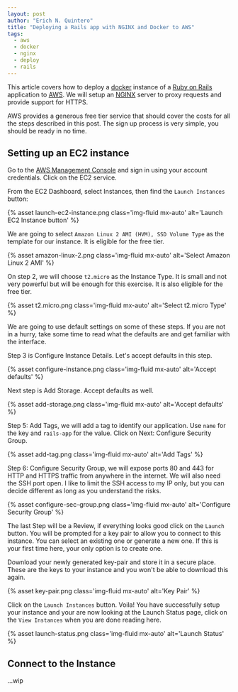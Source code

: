 ```yaml
---
layout: post
author: "Erich N. Quintero"
title: "Deploying a Rails app with NGINX and Docker to AWS"
tags:
  - aws
  - docker
  - nginx 
  - deploy
  - rails
---
```


This article covers how to deploy a [docker](https://www.docker.com/) 
instance of a [Ruby on Rails](https://rubyonrails.org/) application to 
[AWS](https://aws.amazon.com/). We will setup an [NGINX](https://nginx.org/) 
server to proxy requests and provide support for HTTPS.

AWS provides a generous free tier service that should cover the costs for all
the steps described in this post. The sign up process is very simple, you should
be ready in no time.

## Setting up an EC2 instance

Go to the [AWS Management Console](https://aws.amazon.com/console/) and sign in
using your account credentials. Click on the EC2 service.

From the EC2 Dashboard, select Instances, then find the `Launch Instances`
button:

{% asset launch-ec2-instance.png class='img-fluid mx-auto' 
alt='Launch EC2 Instance button' %}

We are going to select `Amazon Linux 2 AMI (HVM), SSD Volume Type` as the 
template for our instance. It is eligible for the free tier.

{% asset amazon-linux-2.png class='img-fluid mx-auto' 
alt='Select Amazon Linux 2 AMI' %}

On step 2, we will choose `t2.micro` as the Instance Type. It is small and not
very powerful but will be enough for this exercise. It is also eligible for the
free tier.

{% asset t2.micro.png class='img-fluid mx-auto' alt='Select t2.micro Type' %}

We are going to use default settings on some of these steps. If you are not in 
a hurry, take some time to read what the defaults are and get familiar with 
the interface.

Step 3 is Configure Instance Details. Let's accept defaults in this step.

{% asset configure-instance.png class='img-fluid mx-auto' alt='Accept defaults' %}

Next step is Add Storage. Accept defaults as well.

{% asset add-storage.png class='img-fluid mx-auto' alt='Accept defaults' %}

Step 5: Add Tags, we will add a tag to identify our application. Use `name` for
the key and `rails-app` for the value. Click on Next: Configure Security Group.

{% asset add-tag.png class='img-fluid mx-auto' alt='Add Tags' %}

Step 6: Configure Security Group, we will expose ports 80 and 443 for HTTP and
HTTPS traffic from anywhere in the internet. We will also need the SSH port
open. I like to limit the SSH access to my IP only, but you can decide different
as long as you understand the risks. 

{% asset configure-sec-group.png class='img-fluid mx-auto' 
alt='Configure Security Group' %}

The last Step will be a Review, if everything looks good click on the `Launch`
button. You will be prompted for a key pair to allow you to connect to this
instance. You can select an existing one or generate a new one. If this is your
first time here, your only option is to create one.

Download your newly generated key-pair and store it in a secure place. These are
the keys to your instance and you won't be able to download this again.

{% asset key-pair.png class='img-fluid mx-auto' alt='Key Pair' %}

Click on the `Launch Instances` button. Voila! You have successfully setup
your instance and your are now looking at the Launch Status page, click on the
`View Instances` when you are done reading here.

{% asset launch-status.png class='img-fluid mx-auto' alt='Launch Status' %}

## Connect to the Instance 

...wip
<!--stackedit_data:
eyJoaXN0b3J5IjpbNzU2MTc0NTAxXX0=
-->